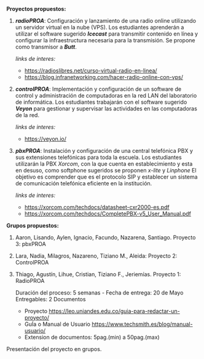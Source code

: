 **Proyectos propuestos:**
1. **_radioPROA_**: Configuración y lanzamiento de una radio online utilizando un servidor virtual en la nube (VPS). Los estudiantes aprenderán a utilizar el software sugerido _**Icecast**_ para transmitir contenido en línea y configurar la infraestructura necesaria para la transmisión. Se propone como transmisor a _**Butt**_.

   _links de interes:_
      * https://radioslibres.net/curso-virtual-radio-en-linea/
      * https://blog.infranetworking.com/hacer-radio-online-con-vps/
   
2. _**controlPROA**_: Implementación y configuración de un software de control y administración de computadoras en la red LAN del laboratorio de informática. Los estudiantes trabajarán con el software sugerido _**Veyon**_ para gestionar y supervisar las actividades en las computadoras de la red.

   _links de interes:_
      * https://veyon.io/
        
3. _**pbxPROA**_: Instalación y configuración de una central telefónica PBX y sus extensiones telefónicas para toda la escuela. Los estudiantes utilizarán la PBX _Xorcom_, con la que cuenta en establecimiento y esta en desuso, como softphone sugeridos se proponen _x-lite_ y _Linphone_  El objetivo es comprender que es el protocolo SIP y establecer un sistema de comunicación telefónica eficiente en la institución.

   _links de interes:_
    * https://xorcom.com/techdocs/datasheet-cxr2000-es.pdf
    * https://xorcom.com/techdocs/CompletePBX-v5_User_Manual.pdf

**Grupos propuestos:**  
  1. Aaron, Lisando, Aylen, Ignacio, Facundo, Nazarena, Santiago. Proyecto 3: pbxPROA
  2. Lara, Nadia, Milagros, Nazareno, Tiziano M., Aleida: Proyecto 2: ControlPROA 
  3. Thiago, Agustín, Lihue, Cristian, Tiziano F., Jeriemías. Proyecto 1: RadioPROA

     Duración del proceso: 5 semanas - Fecha de entrega: 20 de Mayo
     Entregables:
        2 Documentos
        * Proyecto
             https://leo.uniandes.edu.co/guia-para-redactar-un-proyecto/
        * GuÍa o  Manual de Usuario
             https://www.techsmith.es/blog/manual-usuario/
        * Extension de documentos: 5pag.(min)  a 50pag.(max)
   
   Presentación del proyecto en grupos.  
     
